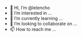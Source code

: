 - 👋 Hi, I’m @lelencho
- 👀 I’m interested in ...
- 🌱 I’m currently learning ...
- 💞️ I’m looking to collaborate on ...
- 📫 How to reach me ...

<!---
lelencho/lelencho is a ✨ special ✨ repository because its `README.md` (this file) appears on your GitHub profile.
You can click the Preview link to take a look at your changes.
--->
